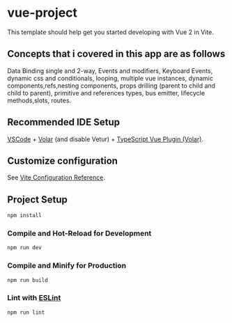 # vue-project

This template should help get you started developing with Vue 2 in Vite.

## Concepts that i covered in this app are as follows

Data Binding single and 2-way,
Events and modifiers,
Keyboard Events,
dynamic css and conditionals,
looping,
multiple vue instances,
dynamic components,refs,nesting components,
props drilling (parent to child and child to parent),
primitive and references types, bus emitter,
lifecycle methods,slots,
routes.

## Recommended IDE Setup

[VSCode](https://code.visualstudio.com/) + [Volar](https://marketplace.visualstudio.com/items?itemName=Vue.volar) (and disable Vetur) + [TypeScript Vue Plugin (Volar)](https://marketplace.visualstudio.com/items?itemName=Vue.vscode-typescript-vue-plugin).

## Customize configuration

See [Vite Configuration Reference](https://vitejs.dev/config/).

## Project Setup

```sh
npm install
```

### Compile and Hot-Reload for Development

```sh
npm run dev
```

### Compile and Minify for Production

```sh
npm run build
```

### Lint with [ESLint](https://eslint.org/)

```sh
npm run lint
```
